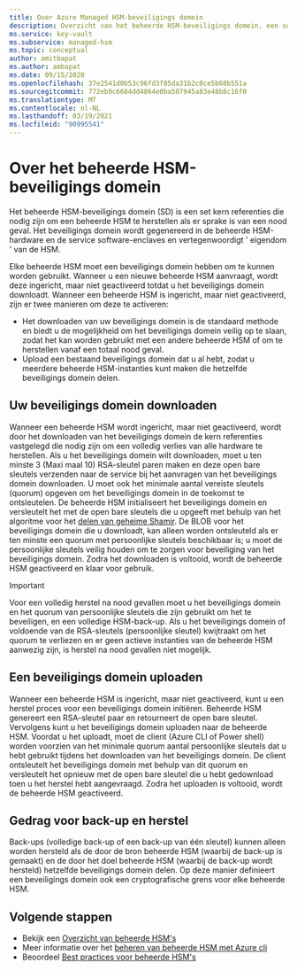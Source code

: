 ```yaml
---
title: Over Azure Managed HSM-beveiligings domein
description: Overzicht van het beheerde HSM-beveiligings domein, een set kern referenties die nodig zijn om een beheerde HSM te herstellen
ms.service: key-vault
ms.subservice: managed-hsm
ms.topic: conceptual
author: amitbapat
ms.author: ambapat
ms.date: 09/15/2020
ms.openlocfilehash: 37e2541d0b53c96fd3f85da31b2c0ce5b68b551a
ms.sourcegitcommit: 772eb9c6684dd4864e0ba507945a83e48b8c16f0
ms.translationtype: MT
ms.contentlocale: nl-NL
ms.lasthandoff: 03/19/2021
ms.locfileid: "90995541"
---
```

# <a name="about-the-managed-hsm-security-domain"></a>Over het beheerde HSM-beveiligings domein

Het beheerde HSM-beveiligings domein (SD) is een set kern referenties die nodig zijn om een beheerde HSM te herstellen als er sprake is van een nood geval. Het beveiligings domein wordt gegenereerd in de beheerde HSM-hardware en de service software-enclaves en vertegenwoordigt ' eigendom ' van de HSM.

Elke beheerde HSM moet een beveiligings domein hebben om te kunnen worden gebruikt. Wanneer u een nieuwe beheerde HSM aanvraagt, wordt deze ingericht, maar niet geactiveerd totdat u het beveiligings domein downloadt. Wanneer een beheerde HSM is ingericht, maar niet geactiveerd, zijn er twee manieren om deze te activeren:
- Het downloaden van uw beveiligings domein is de standaard methode en biedt u de mogelijkheid om het beveiligings domein veilig op te slaan, zodat het kan worden gebruikt met een andere beheerde HSM of om te herstellen vanaf een totaal nood geval.
- Upload een bestaand beveiligings domein dat u al hebt, zodat u meerdere beheerde HSM-instanties kunt maken die hetzelfde beveiligings domein delen.

## <a name="download-your-security-domain"></a>Uw beveiligings domein downloaden

Wanneer een beheerde HSM wordt ingericht, maar niet geactiveerd, wordt door het downloaden van het beveiligings domein de kern referenties vastgelegd die nodig zijn om een volledig verlies van alle hardware te herstellen. Als u het beveiligings domein wilt downloaden, moet u ten minste 3 (Maxi maal 10) RSA-sleutel paren maken en deze open bare sleutels verzenden naar de service bij het aanvragen van het beveiligings domein downloaden. U moet ook het minimale aantal vereiste sleutels (quorum) opgeven om het beveiligings domein in de toekomst te ontsleutelen. De beheerde HSM initialiseert het beveiligings domein en versleutelt het met de open bare sleutels die u opgeeft met behulp van het algoritme voor het [delen van geheime Shamir](https://dl.acm.org/doi/10.1145/359168.359176). De BLOB voor het beveiligings domein die u downloadt, kan alleen worden ontsleuteld als er ten minste een quorum met persoonlijke sleutels beschikbaar is; u moet de persoonlijke sleutels veilig houden om te zorgen voor beveiliging van het beveiligings domein. Zodra het downloaden is voltooid, wordt de beheerde HSM geactiveerd en klaar voor gebruik.  

> [!IMPORTANT]
> Voor een volledig herstel na nood gevallen moet u het beveiligings domein en het quorum van persoonlijke sleutels die zijn gebruikt om het te beveiligen, en een volledige HSM-back-up. Als u het beveiligings domein of voldoende van de RSA-sleutels (persoonlijke sleutel) kwijtraakt om het quorum te verliezen en er geen actieve instanties van de beheerde HSM aanwezig zijn, is herstel na nood gevallen niet mogelijk.

## <a name="upload-a-security-domain"></a>Een beveiligings domein uploaden

Wanneer een beheerde HSM is ingericht, maar niet geactiveerd, kunt u een herstel proces voor een beveiligings domein initiëren. Beheerde HSM genereert een RSA-sleutel paar en retourneert de open bare sleutel. Vervolgens kunt u het beveiligings domein uploaden naar de beheerde HSM. Voordat u het uploadt, moet de client (Azure CLI of Power shell) worden voorzien van het minimale quorum aantal persoonlijke sleutels dat u hebt gebruikt tijdens het downloaden van het beveiligings domein. De client ontsleutelt het beveiligings domein met behulp van dit quorum en versleutelt het opnieuw met de open bare sleutel die u hebt gedownload toen u het herstel hebt aangevraagd. Zodra het uploaden is voltooid, wordt de beheerde HSM geactiveerd.

## <a name="backup-and-restore-behavior"></a>Gedrag voor back-up en herstel

Back-ups (volledige back-up of een back-up van één sleutel) kunnen alleen worden hersteld als de door de bron beheerde HSM (waarbij de back-up is gemaakt) en de door het doel beheerde HSM (waarbij de back-up wordt hersteld) hetzelfde beveiligings domein delen. Op deze manier definieert een beveiligings domein ook een cryptografische grens voor elke beheerde HSM.

## <a name="next-steps"></a>Volgende stappen

- Bekijk een [Overzicht van beheerde HSM's](overview.md)
- Meer informatie over het [beheren van beheerde HSM met Azure cli](key-management.md)
- Beoordeel [Best practices voor beheerde HSM's](best-practices.md)
